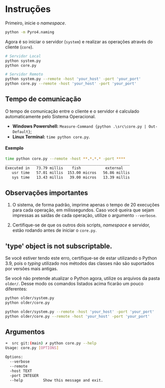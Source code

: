 # Instruções

Primeiro, inicie o *namespace*.

```bash
python -m Pyro4.naming
```

Agora é so iniciar o servidor (`system`) e realizar as operações através do cliente (`core`).


```bash
# Servidor Local
python system.py
python core.py

# Servidor Remoto
python system.py --remote -host 'your_host' -port 'your_port'
python core.py --remote -host 'your_host' -port 'your_port'
```

## Tempo de comunicação

O tempo de comunicação entre o cliente e o servidor é calculado automaticamente pelo Sistema Operacional.

* **Windows Powershell:** ```Measure-Command {python .\src\core.py | Out-Default}```;
* **Linux Terminal:** ```time python core.py```.

#### Exemplo

```bash
time python core.py --remote -host **.*.*.* -port ****
________________________________________________________
Executed in   73.79 millis    fish           external
   usr time   57.01 millis  153.00 micros   56.86 millis
   sys time   13.43 millis   39.00 micros   13.39 millis
```

## Observações importantes
1. O sistema, de forma padrão, imprime apenas o tempo de 20 execuções para cada operação, em milissegundos. Caso você queira que sejam impressas as saídas de cada operação, utilize o argumento `--verbose`.

2. Certifique-se de que os outros dois scripts, *namespace* e servidor, estão rodando antes de iniciar o `core.py`.

## 'type' object is not subscriptable.

Se você estiver tendo este erro, certifique-se de estar utilizando o Python 3.9, pois o *typing* utilizado nos métodos das classes não são suportados por versões mais antigas.

Se você não pretende atualizar o Python agora, utilize os arquivos da pasta `older/`. Desse modo os comandos listados acima ficarão um pouco diferentes:

```bash
python older/system.py
python older/core.py
```

```bash
python older/system.py --remote -host 'your_host' -port 'your_port'
python older/core.py --remote -host 'your_host' -port 'your_port'
```

## Argumentos

```bash
➜  src git:(main) ✗ python core.py --help
Usage: core.py [OPTIONS]

Options:
  --verbose
  --remote
  -host TEXT
  -port INTEGER
  --help         Show this message and exit.
```
